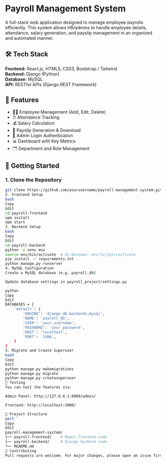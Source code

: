 # Payroll Management System

A full-stack web application designed to manage employee payrolls efficiently. This system allows HR/admins to handle employee details, attendance, salary generation, and payslip management in an organized and automated manner.

## 🛠️ Tech Stack

**Frontend:** React.js, HTML5, CSS3, Bootstrap / Tailwind  
**Backend:** Django (Python)  
**Database:** MySQL  
**API:** RESTful APIs (Django REST Framework)

## 📌 Features

- 🧑‍💼 Employee Management (Add, Edit, Delete)
- ⏰ Attendance Tracking
- 💰 Salary Calculation
- 📄 Payslip Generation & Download
- 🔐 Admin Login Authentication
- 📊 Dashboard with Key Metrics
- 🗂 Department and Role Management


## 🚀 Getting Started

### 1. Clone the Repository
```bash
git clone https://github.com/yourusername/payroll-management-system.git
2. Frontend Setup
bash
Copy
Edit
cd payroll-frontend
npm install
npm start
3. Backend Setup
bash
Copy
Edit
cd payroll-backend
python -m venv env
source env/bin/activate  # On Windows: env\Scripts\activate
pip install -r requirements.txt
python manage.py runserver
4. MySQL Configuration
Create a MySQL database (e.g. payroll_db)

Update database settings in payroll_project/settings.py

python
Copy
Edit
DATABASES = {
    'default': {
        'ENGINE': 'django.db.backends.mysql',
        'NAME': 'payroll_db',
        'USER': 'your_username',
        'PASSWORD': 'your_password',
        'HOST': 'localhost',
        'PORT': '3306',
    }
}
5. Migrate and Create Superuser
bash
Copy
Edit
python manage.py makemigrations
python manage.py migrate
python manage.py createsuperuser
🧪 Testing
You can test the features via:

Admin Panel: http://127.0.0.1:8000/admin/

Frontend: http://localhost:3000/

📁 Project Structure
perl
Copy
Edit
payroll-management-system/
├── payroll-frontend/    # React frontend code
├── payroll-backend/     # Django backend code
└── README.md
🤝 Contributing
Pull requests are welcome. For major changes, please open an issue first to discuss what you would like to change.




